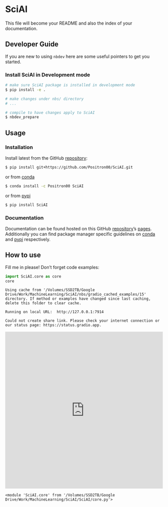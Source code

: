 # SciAI


<!-- WARNING: THIS FILE WAS AUTOGENERATED! DO NOT EDIT! -->

This file will become your README and also the index of your
documentation.

## Developer Guide

If you are new to using `nbdev` here are some useful pointers to get you
started.

### Install SciAI in Development mode

``` sh
# make sure SciAI package is installed in development mode
$ pip install -e .

# make changes under nbs/ directory
# ...

# compile to have changes apply to SciAI
$ nbdev_prepare
```

## Usage

### Installation

Install latest from the GitHub
[repository](https://github.com/Positron00/SciAI):

``` sh
$ pip install git+https://github.com/Positron00/SciAI.git
```

or from [conda](https://anaconda.org/Positron00/SciAI)

``` sh
$ conda install -c Positron00 SciAI
```

or from [pypi](https://pypi.org/project/SciAI/)

``` sh
$ pip install SciAI
```

### Documentation

Documentation can be found hosted on this GitHub
[repository](https://github.com/Positron00/SciAI)’s
[pages](https://Positron00.github.io/SciAI/). Additionally you can find
package manager specific guidelines on
[conda](https://anaconda.org/Positron00/SciAI) and
[pypi](https://pypi.org/project/SciAI/) respectively.

## How to use

Fill me in please! Don’t forget code examples:

``` python
import SciAI.core as core
core
```

    Using cache from '/Volumes/SSD2TB/Google Drive/Work/MachineLearning/SciAI/nbs/gradio_cached_examples/15' directory. If method or examples have changed since last caching, delete this folder to clear cache.

    Running on local URL:  http://127.0.0.1:7914

    Could not create share link. Please check your internet connection or our status page: https://status.gradio.app.

<div><iframe src="http://127.0.0.1:7914/" width="100%" height="500" allow="autoplay; camera; microphone; clipboard-read; clipboard-write;" frameborder="0" allowfullscreen></iframe></div>

    <module 'SciAI.core' from '/Volumes/SSD2TB/Google Drive/Work/MachineLearning/SciAI/SciAI/core.py'>

